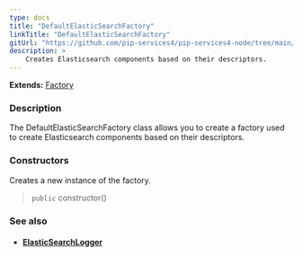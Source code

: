 ```yaml
---
type: docs
title: "DefaultElasticSearchFactory"
linkTitle: "DefaultElasticSearchFactory"
gitUrl: "https://github.com/pip-services4/pip-services4-node/tree/main/pip-services4-elasticsearch-node"
description: > 
    Creates Elasticsearch components based on their descriptors.
---
```


**Extends:** [Factory](../../../components/build/factory)

### Description

The DefaultElasticSearchFactory class allows you to create a factory used to create Elasticsearch components based on their descriptors. 

### Constructors

Creates a new instance of the factory.

> `public` constructor()


### See also
- #### [ElasticSearchLogger](../../log/elasticsearch_logger)

